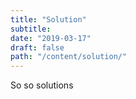 ```yaml
---
title: "Solution"
subtitle:
date: "2019-03-17"
draft: false
path: "/content/solution/"
---
```

So so solutions
